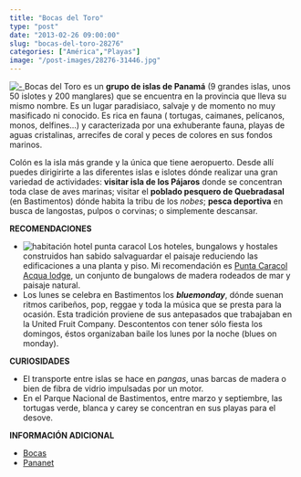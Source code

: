 ```yaml
---
title: "Bocas del Toro"
type: "post"
date: "2013-02-26 09:00:00"
slug: "bocas-del-toro-28276"
categories: ["América","Playas"]
image: "/post-images/28276-31446.jpg"
---
```


 [ ![ - ](/post-images/28276-31446.jpg "Bocas del Toro - Panama via Viajablog")](/post-images/28276-31446.jpg)[  ](/post-images/28276-31446.jpg)[  ](http://www.viajablog.com/datos-practicos-para-viajar-a-bocas-del-toro-en-panama/) Bocas del Toro es un **grupo de islas de Panamá** (9 grandes islas, unos 50 islotes y 200 manglares) que se encuentra en la provincia que lleva su mismo nombre. Es un lugar paradisiaco, salvaje y de momento no muy masificado ni conocido. Es rica en fauna ( tortugas, caimanes, pelícanos, monos, delfines...) y caracterizada por una exhuberante fauna, playas de aguas cristalinas, arrecifes de coral y peces de colores en sus fondos marinos.

 Colón es la isla más grande y la única que tiene aeropuerto. Desde allí puedes dirigirirte a las diferentes islas e islotes dónde realizar una gran variedad de actividades: **visitar isla de los Pájaros** donde se concentran toda clase de aves marinas; visitar el **poblado pesquero de Quebradasal** (en Bastimentos) dónde habita la tribu de los *nobes*; **pesca deportiva** en busca de langostas, pulpos o corvinas; o simplemente descansar.

 **RECOMENDACIONES**

- ![habitación hotel punta caracol](/post-images/28276-31447.jpg "habitación hotel punta caracol") Los hoteles, bungalows y hostales construidos han sabido salvaguardar el paisaje reduciendo las edificaciones a una planta y piso. Mi recomendación es [Punta Caracol Acqua lodge](http://www.puntacaracol.com/espanol/concepto.htm), un conjunto de bungalows de madera rodeados de mar y paisaje natural.
- Los lunes se celebra en Bastimentos los ***bluemonday***, dónde suenan ritmos caribeños, pop, reggae y toda la música que se presta para la ocasión. Esta tradición proviene de sus antepasados que trabajaban en la United Fruit Company. Descontentos con tener sólo fiesta los domingos, éstos organizaban baile los lunes por la noche (blues on monday).

 **CURIOSIDADES**

- [](/wp-content/uploads/2013/02/28276-31444.jpg)El transporte entre islas se hace en *pangas*, unas barcas de madera o bien de fibra de vidrio impulsadas por un motor.
- En el Parque Nacional de Bastimentos, entre marzo y septiembre, las tortugas verde, blanca y carey se concentran en sus playas para el desove.

 **INFORMACIÓN ADICIONAL**

- [Bocas  ](http://www.bocas.com/spanish/indexesp.htm)
- [Pananet](http://www.pananet.com/turismo/bocas/btoroe.html)